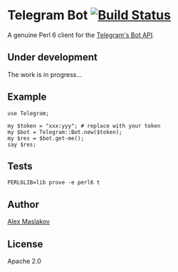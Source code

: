 Telegram Bot [![Build Status](https://travis-ci.org/GildedHonour/TelegramBot.svg)](https://travis-ci.org/GildedHonour/TelegramBot)
================================================
A genuine Perl 6 client for the [Telegram's Bot API](https://core.telegram.org/bots).

## Under development

The work is in progress...


## Example

```perl6
use Telegram;

my $token = "xxx:yyy"; # replace with your token
my $bot = Telegram::Bot.new($token);
my $res = $bot.get-me();
say $res;
```

## Tests

```shell
PERL6LIB=lib prove -e perl6 t
```

## Author

[Alex Maslakov](http://www.gildedhonour.com)

## License

Apache 2.0